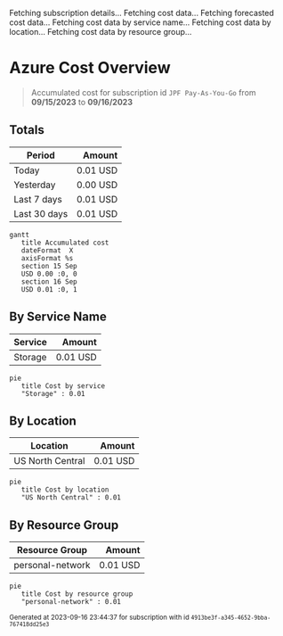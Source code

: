 Fetching subscription details...
Fetching cost data...
Fetching forecasted cost data...
Fetching cost data by service name...
Fetching cost data by location...
Fetching cost data by resource group...
# Azure Cost Overview

> Accumulated cost for subscription id `JPF Pay-As-You-Go` from **09/15/2023** to **09/16/2023**

## Totals

|Period|Amount|
|---|---:|
|Today|0.01 USD|
|Yesterday|0.00 USD|
|Last 7 days|0.01 USD|
|Last 30 days|0.01 USD|

```mermaid
gantt
   title Accumulated cost
   dateFormat  X
   axisFormat %s
   section 15 Sep
   USD 0.00 :0, 0
   section 16 Sep
   USD 0.01 :0, 1
```

## By Service Name

|Service|Amount|
|---|---:|
|Storage|0.01 USD|

```mermaid
pie
   title Cost by service
   "Storage" : 0.01
```

## By Location

|Location|Amount|
|---|---:|
|US North Central|0.01 USD|

```mermaid
pie
   title Cost by location
   "US North Central" : 0.01
```

## By Resource Group

|Resource Group|Amount|
|---|---:|
|personal-network|0.01 USD|

```mermaid
pie
   title Cost by resource group
   "personal-network" : 0.01
```

<sup>Generated at 2023-09-16 23:44:37 for subscription with id `4913be3f-a345-4652-9bba-767418dd25e3`</sup>
